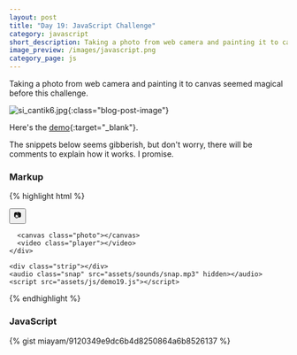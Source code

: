 ```yaml
---
layout: post
title: "Day 19: JavaScript Challenge"
category: javascript
short_description: Taking a photo from web camera and painting it to canvas seemed magical before this challenge.
image_preview: /images/javascript.png
category_page: js
---
```


Taking a photo from web camera and painting it to canvas seemed magical before this challenge.

![si_cantik6.jpg](https://s20.postimg.org/55t8uf5dp/si_cantik6.jpg){:class="blog-post-image"}


Here's the [demo](/demo_day19){:target="_blank"}.

The snippets below seems gibberish, but don't worry, there will be comments to explain how it works. I promise.

### Markup
{% highlight html %}
  <body class="wrapper">
    <div class="photobooth">
      <div class="controls">
        <button class="take-photo-js">
          <span class="photo-icon">&#128247;</span>
        </button>
      </div>

      <canvas class="photo"></canvas>
      <video class="player"></video>
    </div>

    <div class="strip"></div>
    <audio class="snap" src="assets/sounds/snap.mp3" hidden></audio>
    <script src="assets/js/demo19.js"></script>
  </body>
{% endhighlight %}


### JavaScript

{% gist miayam/9120349e9dc6b4d8250864a6b8526137 %}
